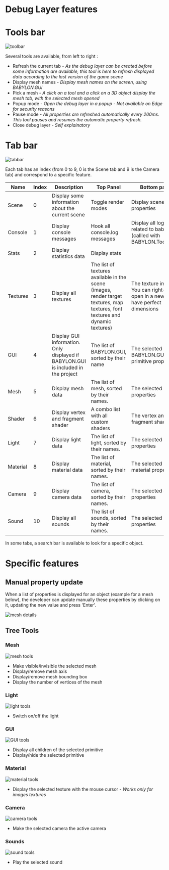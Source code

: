 # Debug Layer features 

# Tools bar

![toolbar](/img/features/debuglayer/toolbar.jpg)

Several tools are available, from left to right : 
* Refresh the current tab - *As the debug layer can be created before some information are available, this tool is here to refresh displayed data according to the last version of the game scene*
* Display mesh names - *Display mesh names on the screen, using BABYLON.GUI*
* Pick a mesh - *A click on a tool and a click on a 3D object display the mesh tab, with the selected mesh opened*
* Popup mode - *Open the debug layer in a popup - Not available on Edge for security reasons*
* Pause mode - *All properties are refreshed automatically every 200ms. This tool pauses and resumes the automatic property refresh.*
* Close debug layer - *Self explainatory*

# Tab bar

![tabbar](/img/features/debuglayer/tabbar.jpg)

Each tab has an index (from 0 to 9, 0 is the Scene tab and 9 is the Camera tab) and correspond to a specific feature.

| Name | Index | Description | Top Panel | Bottom panel | 
| ---- | --- | --- | --- | ---- |
| Scene | 0 | Display some information about the current scene | Toggle render modes | Display scene properties |
| Console | 1 | Display console messages | Hook all console.log messages | Display all logs related to babylon.js (callled with BABYLON.Tools.Log) |
| Stats | 2 | Display statistics data | Display stats | | 
| Textures | 3 | Display all textures | The list of textures available in the scene (images, render target textures, map textures, font textures and dynamic textures) | The texture image. You can right-click - open in a new tab to have perfect dimensions |
| GUI | 4 | Display GUI information. Only displayed if BABYLON.GUI is included in the project | The list of BABYLON.GUI, sorted by their name | The selected BABYLON.GUI primitive properties |
| Mesh | 5 | Display mesh data | The list of mesh, sorted by their names. | The selected mesh properties |
| Shader | 6 |Display vertex and fragment shader | A combo list with all custom shaders | The vertex and fragment shaders |
| Light | 7 | Display light data | The list of light, sorted by their names. | The selected light properties |
| Material | 8 | Display material data | The list of material, sorted by their names. | The selected material properties |
| Camera | 9 | Display camera data | The list of camera, sorted by their names. | The selected camera properties |
| Sound | 10 | Display all sounds | The list of sounds, sorted by their names. | The selected sound properties |

In some tabs, a search bar is available to look for a specific object.

# Specific features

## Manual property update
When a list of properties is displayed for an object (example for a mesh below), the developer can update manually these properties by clicking on it, updating the new value and press 'Enter'.

![mesh details](/img/features/debuglayer/meshdetails.jpg)

## Tree Tools

 ### Mesh
 
![mesh tools](/img/features/debuglayer/meshtools.jpg)

* Make visible/invisible the selected mesh
* Display/remove mesh axis
* Display/remove mesh bounding box
* Display the number of vertices of the mesh

 ### Light
 
![light tools](/img/features/debuglayer/lighttools.jpg)

* Switch on/off the light

### GUI

![GUI tools](/img/features/debuglayer/GUItools.jpg)

* Display all children of the selected primitive
* Display/hide the selected primitive

### Material

![material tools](/img/features/debuglayer/materialtools.jpg)

* Display the selected texture with the mouse cursor - *Works only for images textures*

### Camera

![camera tools](/img/features/debuglayer/cameratools.jpg)

* Make the selected camera the active camera

### Sounds

![sound tools](/img/features/debuglayer/soundtools.jpg)

* Play the selected sound


